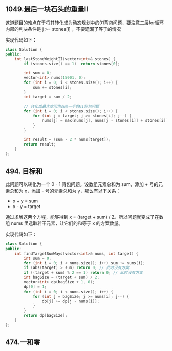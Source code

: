 ## 1049.最后一块石头的重量II

这道题目的难点在于将其转化成为动态规划中的01背包问题，要注意二层for循环内部的判决条件是 j >= stones[i] ，不要遗漏了等于的情况

实现代码如下：

```c++
class Solution {
public:
    int lastStoneWeightII(vector<int>& stones) {
        if (stones.size() == 1)  return stones[0];

        int sum = 0;
        vector<int> nums(15001, 0);
        for (int i = 0; i < stones.size(); i++) {
            sum += stones[i];
        }
        int target = sum / 2;
        
        // 转化成最大空间为sum一半的01背包问题
        for (int i = 0; i < stones.size(); i++) {
            for (int j = target; j >= stones[i]; j--) {
                nums[j] = max(nums[j], nums[j - stones[i]] + stones[i]);
            }
        }

        int result = (sum - 2 * nums[target]); 
        return result;
    }
};
```

## 494. 目标和 

此问题可以转化为一个 0 - 1 背包问题。设数组元素总和为 sum，添加 + 号的元素总和为 x，添加 - 号的元素总和为 y，那么有以下关系：
- x + y = sum
- x - y = target

通过求解这两个方程，能够得到 x = (target + sum) / 2。所以问题就变成了在数组 nums 里选取若干元素，让它们的和等于 x 的方案数量。

实现代码如下：

```c++
class Solution {
public:
    int findTargetSumWays(vector<int>& nums, int target) {
        int sum = 0;
        for (int i = 0; i < nums.size(); i++) sum += nums[i];
        if (abs(target) > sum) return 0; // 此时没有方案
        if ((target + sum) % 2 == 1) return 0; // 此时没有方案
        int bagSize = (target + sum) / 2;
        vector<int> dp(bagSize + 1, 0);
        dp[0] = 1;
        for (int i = 0; i < nums.size(); i++) {
            for (int j = bagSize; j >= nums[i]; j--) {
                dp[j] += dp[j - nums[i]];
            }
        }
        return dp[bagSize];
    }
};
```

## 474.一和零  


